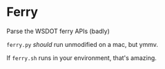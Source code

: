 # Ferry

Parse the WSDOT ferry APIs (badly)

`ferry.py` _should_ run unmodified on a mac, but ymmv.

If `ferry.sh` runs in your environment, that's amazing.
